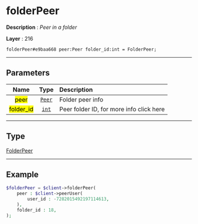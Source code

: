 # folderPeer

**Description** : *Peer in a folder*

**Layer** : 216

```tl
folderPeer#e9baa668 peer:Peer folder_id:int = FolderPeer;
```

---

## Parameters

| Name | Type | Description |
| :---: | :---: | :--- |
| <mark>peer</mark> | [`Peer`](type/Peer) | Folder peer info |
| <mark>folder_id</mark> | [`int`](type/int) | Peer folder ID, for more info click here |

---

## Type

[FolderPeer](type/FolderPeer)

---

## Example

```php
$folderPeer = $client->folderPeer(
	peer : $client->peerUser(
		user_id : -7282015492197114613,
	),
	folder_id : 18,
);
```